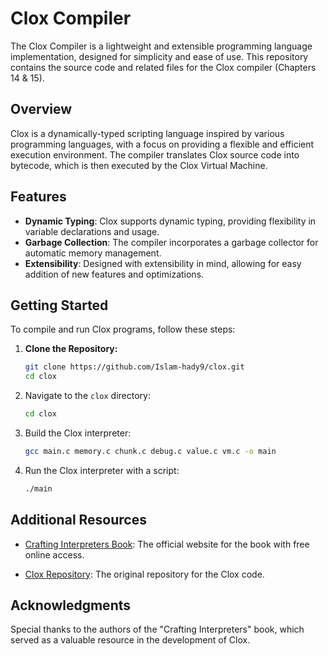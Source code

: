 # Clox Compiler

The Clox Compiler is a lightweight and extensible programming language implementation, designed for simplicity and ease of use. This repository contains the source code and related files for the Clox compiler (Chapters 14 & 15).

## Overview

Clox is a dynamically-typed scripting language inspired by various programming languages, with a focus on providing a flexible and efficient execution environment. The compiler translates Clox source code into bytecode, which is then executed by the Clox Virtual Machine.

## Features

- **Dynamic Typing**: Clox supports dynamic typing, providing flexibility in variable declarations and usage.
- **Garbage Collection**: The compiler incorporates a garbage collector for automatic memory management.
- **Extensibility**: Designed with extensibility in mind, allowing for easy addition of new features and optimizations.

## Getting Started

To compile and run Clox programs, follow these steps:

1. **Clone the Repository:**
   ```bash
   git clone https://github.com/Islam-hady9/clox.git
   cd clox
   ```
   
2. Navigate to the `clox` directory:
   ```bash
   cd clox
   ```
   
3. Build the Clox interpreter:
   ```bash
   gcc main.c memory.c chunk.c debug.c value.c vm.c -o main
   ```
   
4. Run the Clox interpreter with a script:
   ```bash
   ./main
   ```
   
## Additional Resources

- [Crafting Interpreters Book](https://craftinginterpreters.com/): The official website for the book with free online access.

- [Clox Repository](https://github.com/munificent/craftinginterpreters): The original repository for the Clox code.
  
## Acknowledgments

Special thanks to the authors of the "Crafting Interpreters" book, which served as a valuable resource in the development of Clox.
